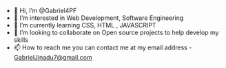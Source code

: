 - 👋 Hi, I’m @Gabriel4PF
- 👀 I’m interested in Web Development, Software Engineering 
- 🌱 I’m currently learning CSS, HTML , JAVASCRIPT
- 💞️ I’m looking to collaborate on Open source projects to help develop my skills
- 📫 How to reach me you can contact me at my email address - GabrielJinadu7@gmail.com

<!---
Gabriel4PF/Gabriel4PF is a ✨ special ✨ repository because its `README.md` (this file) appears on your GitHub profile.
You can click the Preview link to take a look at your changes.
--->
